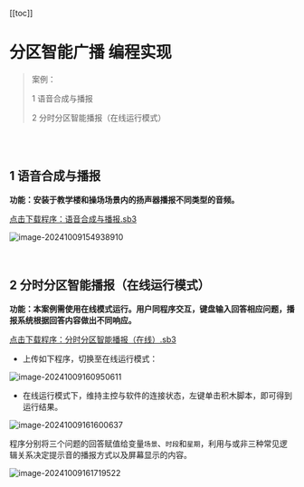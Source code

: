 [[toc]]

# 分区智能广播 编程实现

> 案例：
>
> 1  语音合成与播报
>
> 2  分时分区智能播报（在线运行模式）

<br>

<br>

## 1 语音合成与播报

**功能：安装于教学楼和操场场景内的扬声器播报不同类型的音频。**

<a href="/tutorial/cfdsx/sb3/05/语音合成与播报.sb3">点击下载程序：语音合成与播报.sb3</a>

![image-20241009154938910](/分区智能广播编程实现.assets/image-20241009154938910.png)

<br>

## 2 分时分区智能播报（在线运行模式）

**功能：本案例需使用在线模式运行。用户同程序交互，键盘输入回答相应问题，播报系统根据回答内容做出不同响应。**

<a href="/tutorial/cfdsx/sb3/05/分时分区智能播报（在线）.sb3">点击下载程序：分时分区智能播报（在线）.sb3</a>

- 上传如下程序，切换至在线运行模式：

![image-20241009160950611](/分区智能广播编程实现.assets/image-20241009160950611.png)

- 在线运行模式下，维持主控与软件的连接状态，左键单击积木脚本，即可得到运行结果。

![image-20241009161600637](/分区智能广播编程实现.assets/image-20241009161600637.png)

程序分别将三个问题的回答赋值给变量`场景`、`时段`和`星期`，利用与或非三种常见逻辑关系决定提示音的播报方式以及屏幕显示的内容。

![image-20241009161719522](/分区智能广播编程实现.assets/image-20241009161719522.png)